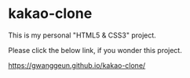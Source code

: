 # kakao-clone

This is my personal "HTML5 & CSS3" project.

Please click the below link, if you wonder this project. 

https://gwanggeun.github.io/kakao-clone/
